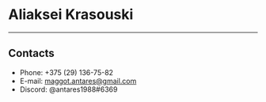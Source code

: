 # Aliaksei Krasouski

---

## Contacts

- Phone: +375 (29) 136-75-82
- E-mail: maggot.antares@gmail.com
- Discord: @antares1988#6369
